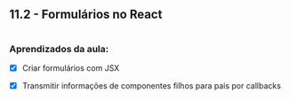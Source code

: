 ## 11.2 - Formulários no React
#
### Aprendizados da aula:

- [X] Criar formulários com JSX

- [X] Transmitir informações de componentes filhos para pais por callbacks